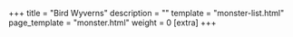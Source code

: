 +++
title = "Bird Wyverns"
description = ""
template = "monster-list.html"
page_template = "monster.html"
weight = 0
[extra]
+++
